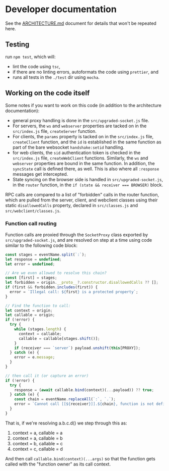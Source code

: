 # Developer documentation

See the [ARCHITECTURE.md](ARCHITECTURE.md) document for details that won't be repeated here.

## Testing

run `npm test`, which will:

- lint the code using `tsc`,
- if there are no linting errors, autoformats the code using `prettier`, and
- runs all tests in the `./test` dir using `mocha`.

## Working on the code itself

Some notes if you want to work on this code (in addition to the architecture documentation):

- general proxy handling is done in the `src/upgraded-socket.js` file.
- For servers, the `ws` and `webserver` properties are tacked on in the `src/index.js` file, `createServer` function.
- For clients, the `params` property is tacked on in the `src/index.js` file, `createClient` function, and the `id` is established in the same function as part of the bare websocket `handshake:setid` handling.
- for web clients, the `sid` authentication token is checked in the `src/index.js` file, `createWebClient` functions. Similarly, the `ws` and `webserver` properties are bound in the same function. In addition, the `syncState` call is defined there, as well. This is also where all `:response` messages get intercepted.
- State syncing on the browser side is handled in `src/upgraded-socket.js`, in the `router` function, in the `if (state && receiver === BROWSER)` block.

RPC calls are compared to a list of "forbidden" calls in the router function, which are pulled from the server, client, and webclient classes using their static `disallowedCalls` property, declared in `src/classes.js` and `src/webclient/classes.js`.

### Function call routing

Function calls are proxied through the `SocketProxy` class exported by `src/upgraded-socket.js`, and are resolved on step at a time using code similar to the following code block:

```js
const stages = eventName.split(`:`);
let response = undefined;
let error = undefined;

// Are we even allowed to resolve this chain?
const [first] = stages;
let forbidden = origin.__proto__?.constructor.disallowedCalls ?? [];
if (first && forbidden.includes(first)) {
  error = `Illegal call: ${first} is a protected property`;
}

// Find the function to call:
let context = origin;
let callable = origin;
if (!error) {
  try {
    while (stages.length) {
      context = callable;
      callable = callable[stages.shift()];
    }
    if (receiver === `server`) payload.unshift(this[PROXY]);
  } catch (e) {
    error = e.message;
  }
}

// then call it (or capture an error)
if (!error) {
  try {
    response = (await callable.bind(context)(...payload)) ?? true;
  } catch (e) {
    const chain = eventName.replaceAll(`:`, `.`);
    error = `Cannot call [[${receiver}]].${chain}, function is not defined.`;
  }
}
```

That is, if we're resolving a.b.c.d() we step through this as:

1. context = a, callable = a
1. context = a, callable = b
1. context = b, callable = c
1. context = c, callable = d

And then call `callable.bind(context)(...args)` so that the function gets called with the "function owner" as its call context.
